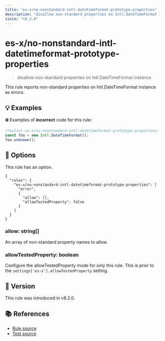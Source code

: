 ```yaml
---
title: "es-x/no-nonstandard-intl-datetimeformat-prototype-properties"
description: "disallow non-standard properties on Intl.DateTimeFormat instance"
since: "v8.2.0"
---
```


# es-x/no-nonstandard-intl-datetimeformat-prototype-properties
> disallow non-standard properties on Intl.DateTimeFormat instance

This rule reports non-standard properties on Intl.DateTimeFormat instance as errors.

## 💡 Examples

⛔ Examples of **incorrect** code for this rule:

<eslint-playground type="bad">

```js
/*eslint es-x/no-nonstandard-intl-datetimeformat-prototype-properties: error */
const foo = new Intl.DateTimeFormat();
foo.unknown();
```

</eslint-playground>

## 🔧 Options

This rule has an option.

```jsonc
{
  "rules": {
    "es-x/no-nonstandard-intl-datetimeformat-prototype-properties": [
      "error",
      {
        "allow": [],
        "allowTestedProperty": false
      }
    ]
  }
}
```

### allow: string[]

An array of non-standard property names to allow.

### allowTestedProperty: boolean

Configure the allowTestedProperty mode for only this rule.
This is prior to the `settings['es-x'].allowTestedProperty` setting.

## 🚀 Version

This rule was introduced in v8.2.0.

## 📚 References

- [Rule source](https://github.com/eslint-community/eslint-plugin-es-x/blob/master/lib/rules/no-nonstandard-intl-datetimeformat-prototype-properties.js)
- [Test source](https://github.com/eslint-community/eslint-plugin-es-x/blob/master/tests/lib/rules/no-nonstandard-intl-datetimeformat-prototype-properties.js)
